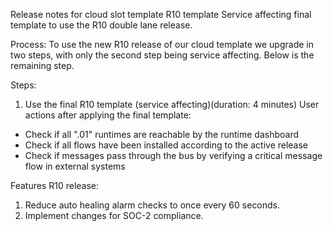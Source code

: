 Release notes for cloud slot template R10 template
Service affecting final template to use the R10 double lane release. 

Process:
To use the new R10 release of our cloud template we upgrade in two steps, with only the second step being service affecting. Below is the remaining step.

Steps:
1) Use the final R10 template (service affecting)(duration: 4 minutes)
User actions after applying the final template:
- Check if all ".01" runtimes are reachable by the runtime dashboard
- Check if all flows have been installed according to the active release
- Check if messages pass through the bus by verifying a critical message flow in external systems

Features R10 release:
1) Reduce auto healing alarm checks to once every 60 seconds.
2) Implement changes for SOC-2 compliance.